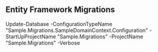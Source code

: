 ﻿## Entity Framework Migrations

Update-Database -ConfigurationTypeName "Sample.Migrations.SampleDomainContext.Configuration" -StartUpProjectName "Sample.Migrations" -ProjectName "Sample.Migrations" -Verbose